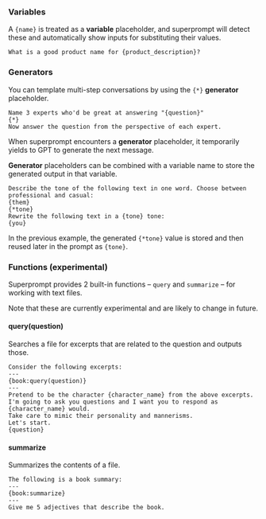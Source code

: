 ### Variables

A `{name}` is treated as a **variable** placeholder, and superprompt will detect these and automatically show inputs for substituting their values.

```
What is a good product name for {product_description}?
```

### Generators

You can template multi-step conversations by using the `{*}` **generator** placeholder.

```
Name 3 experts who'd be great at answering "{question}"
{*}
Now answer the question from the perspective of each expert.
```

When superprompt encounters a **generator** placeholder, it temporarily yields to GPT to generate the next message.

**Generator** placeholders can be combined with a variable name to store the generated output in that variable.

```
Describe the tone of the following text in one word. Choose between professional and casual:
{them}
{*tone}
Rewrite the following text in a {tone} tone:
{you}
```

In the previous example, the generated `{*tone}` value is stored and then reused later in the prompt as `{tone}`.

### Functions (experimental)

Superprompt provides 2 built-in functions – `query` and `summarize` – for working with text files.

Note that these are currently experimental and are likely to change in future.

#### query(question)

Searches a file for excerpts that are related to the question and outputs those.

```
Consider the following excerpts:
---
{book:query(question)}
---
Pretend to be the character {character_name} from the above excerpts.
I'm going to ask you questions and I want you to respond as {character_name} would.
Take care to mimic their personality and mannerisms.
Let's start.
{question}
```

#### summarize

Summarizes the contents of a file.

```
The following is a book summary:
---
{book:summarize}
---
Give me 5 adjectives that describe the book.
```
